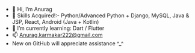 - 👋 Hi, I’m Anurag
- 🤞 Skills Acquired!:- Python/Advanced Python + Django, MySQL, Java & JSP, React, Android (Java + Kotlin)
- 🌱 I’m currently learning: Dart / Flutter
- 📫 Anurag.karmakar222@gmail.com
- New on GitHub will appreciate assistance ^_^
